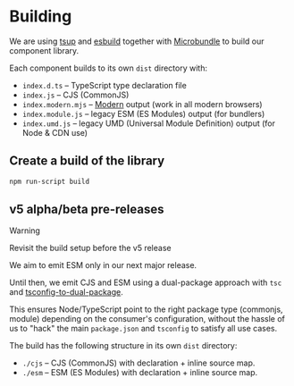 # Building

We are using [tsup](https://tsup.egoist.dev/) and [esbuild](https://esbuild.github.io/) together with [Microbundle](https://www.npmjs.com/package/microbundle) to build our component library.

Each component builds to its own `dist` directory with:

- `index.d.ts` – TypeScript type declaration file
- `index.js` – CJS (CommonJS)
- `index.modern.mjs` – [Modern](https://github.com/developit/microbundle#-modern-mode-) output (work in all modern browsers)
- `index.module.js` – legacy ESM (ES Modules) output (for bundlers)
- `index.umd.js` – legacy UMD (Universal Module Definition) output (for Node & CDN use)

## Create a build of the library

```bash
npm run-script build
```

## v5 alpha/beta pre-releases

> [!WARNING]
>
> Revisit the build setup before the v5 release

We aim to emit ESM only in our next major release.

Until then, we emit CJS and ESM using a dual-package approach with `tsc` and [tsconfig-to-dual-package](https://github.com/azu/tsconfig-to-dual-package/tree/main).

This ensures Node/TypeScript point to the right package type (commonjs, module) depending on the consumer's configuration, without the hassle of us to "hack" the main `package.json` and `tsconfig` to satisfy all use cases.

The build has the following structure in its own `dist` directory:

- `./cjs` – CJS (CommonJS) with declaration + inline source map.
- `./esm` – ESM (ES Modules) with declaration + inline source map.
